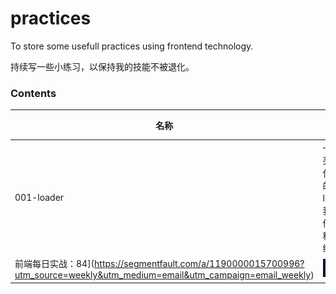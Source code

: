 # practices
To store some usefull practices using frontend technology.

持续写一些小练习，以保持我的技能不被退化。

### Contents

名称 | 说明 | 附图
---- | ---- | ----
001-loader | 一个漂亮的模仿极飞的 loader，我根据他的教程做的练习。[
前端每日实战：84](https://segmentfault.com/a/1190000015700996?utm_source=weekly&utm_medium=email&utm_campaign=email_weekly) | ![loader](./001-loader/001-loader.gif)